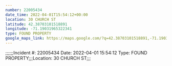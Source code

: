 ```yaml
---
number: 22005434
date_time: 2022-04-01T15:54:12+00:00
location: 30 CHURCH ST
latitude: 42.38703101518891
longitude: -71.19031965322341
type: FOUND PROPERTY
google_maps_link: https://maps.google.com/?q=42.38703101518891,-71.19031965322341
---
```


;;;;;;Incident #: 22005434  Date: 2022-04-01 15:54:12   Type: FOUND PROPERTY;;;Location: 30 CHURCH ST;;;
